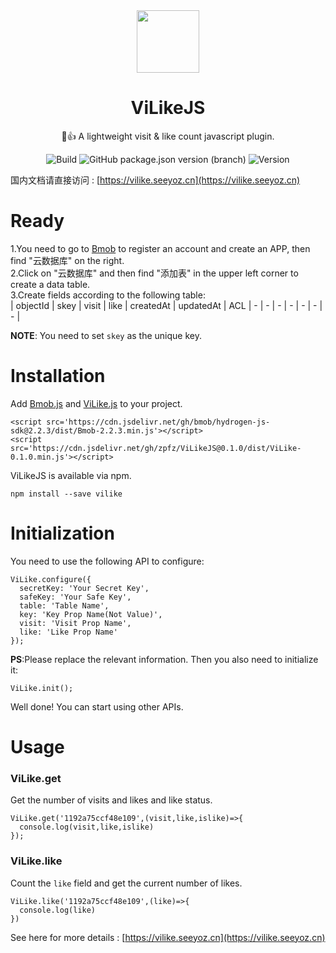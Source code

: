 <div align=center><img src="https://s1.ax1x.com/2020/05/09/YQvmz4.png" height = "100" div align=center /></div>
<h1 align="center">ViLikeJS</h1>
<div align="center">

👀👍 A lightweight visit & like count javascript plugin.

![Build](https://img.shields.io/badge/build-passing-brightgreen?style=flat-square) ![GitHub package.json version (branch)](https://img.shields.io/github/package-json/v/zpfz/vilikejs?style=flat-square&color=orange)  ![Version](https://img.shields.io/badge/license-MIT-brightgreen?style=flat-square&color=blue)

</div>

国内文档请直接访问 : [https://vilike.seeyoz.cn](https://vilike.seeyoz.cn)

# Ready
1.You need to go to [Bmob](https://www.bmob.cn/) to register an account and create an APP, then find "云数据库" on the right.  
2.Click on "云数据库" and then find "添加表" in the upper left corner to create a data table.  
3.Create fields according to the following table:   
| objectId | skey | visit | like | createdAt | updatedAt | ACL
| - | - | - | - | - | - | - |

**NOTE**: You need to set `skey` as the unique key.  

# Installation
Add [Bmob.js](https://cdn.jsdelivr.net/gh/bmob/hydrogen-js-sdk@2.2.3/dist/) and [ViLike.js](https://cdn.jsdelivr.net/gh/zpfz/ViLikeJS/) to your project.

```
<script src='https://cdn.jsdelivr.net/gh/bmob/hydrogen-js-sdk@2.2.3/dist/Bmob-2.2.3.min.js'></script>
<script src='https://cdn.jsdelivr.net/gh/zpfz/ViLikeJS@0.1.0/dist/ViLike-0.1.0.min.js'></script>
```

ViLikeJS is available via npm.

```
npm install --save vilike
```

# Initialization

You need to use the following API to configure:  
```
ViLike.configure({
  secretKey: 'Your Secret Key',
  safeKey: 'Your Safe Key',
  table: 'Table Name',
  key: 'Key Prop Name(Not Value)',
  visit: 'Visit Prop Name',
  like: 'Like Prop Name'
});
```
**PS**:Please replace the relevant information.
Then you also need to initialize it:
```
ViLike.init();
```
Well done! You can start using other APIs.

# Usage

### ViLike.get 
Get the number of visits and likes and like status.
```
ViLike.get('1192a75ccf48e109',(visit,like,islike)=>{
  console.log(visit,like,islike)
});
```
### ViLike.like
Count the `like` field and get the current number of likes.
```
ViLike.like('1192a75ccf48e109',(like)=>{
  console.log(like)
})
```

See here for more details : [https://vilike.seeyoz.cn](https://vilike.seeyoz.cn)